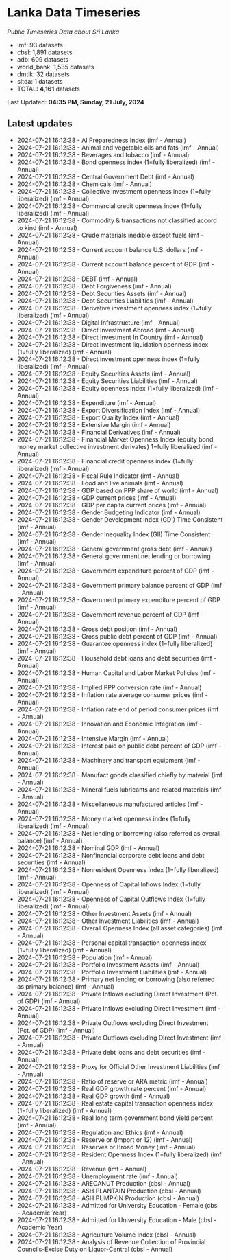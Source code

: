 # Lanka Data Timeseries
*Public Timeseries Data about Sri Lanka*

* imf: 93 datasets
* cbsl: 1,891 datasets
* adb: 609 datasets
* world_bank: 1,535 datasets
* dmtlk: 32 datasets
* sltda: 1 datasets
* TOTAL: **4,161** datasets

Last Updated: **04:35 PM, Sunday, 21 July, 2024**

## Latest updates

* 2024-07-21 16:12:38 - AI Preparedness Index (imf - Annual)
* 2024-07-21 16:12:38 - Animal and vegetable oils and fats (imf - Annual)
* 2024-07-21 16:12:38 - Beverages and tobacco (imf - Annual)
* 2024-07-21 16:12:38 - Bond openness index (1=fully liberalized) (imf - Annual)
* 2024-07-21 16:12:38 - Central Government Debt (imf - Annual)
* 2024-07-21 16:12:38 - Chemicals (imf - Annual)
* 2024-07-21 16:12:38 - Collective investment openness index (1=fully liberalized) (imf - Annual)
* 2024-07-21 16:12:38 - Commercial credit openness index (1=fully liberalized) (imf - Annual)
* 2024-07-21 16:12:38 - Commodity & transactions not classified accord to kind (imf - Annual)
* 2024-07-21 16:12:38 - Crude materials inedible except fuels (imf - Annual)
* 2024-07-21 16:12:38 - Current account balance U.S. dollars (imf - Annual)
* 2024-07-21 16:12:38 - Current account balance percent of GDP (imf - Annual)
* 2024-07-21 16:12:38 - DEBT (imf - Annual)
* 2024-07-21 16:12:38 - Debt Forgiveness (imf - Annual)
* 2024-07-21 16:12:38 - Debt Securities Assets (imf - Annual)
* 2024-07-21 16:12:38 - Debt Securities Liabilities (imf - Annual)
* 2024-07-21 16:12:38 - Derivative investment openness index (1=fully liberalized) (imf - Annual)
* 2024-07-21 16:12:38 - Digital Infrastructure (imf - Annual)
* 2024-07-21 16:12:38 - Direct Investment Abroad (imf - Annual)
* 2024-07-21 16:12:38 - Direct Investment In Country (imf - Annual)
* 2024-07-21 16:12:38 - Direct investment liquidation openness index (1=fully liberalized) (imf - Annual)
* 2024-07-21 16:12:38 - Direct investment openness index (1=fully liberalized) (imf - Annual)
* 2024-07-21 16:12:38 - Equity Securities Assets (imf - Annual)
* 2024-07-21 16:12:38 - Equity Securities Liabilities (imf - Annual)
* 2024-07-21 16:12:38 - Equity openness index (1=fully liberalized) (imf - Annual)
* 2024-07-21 16:12:38 - Expenditure (imf - Annual)
* 2024-07-21 16:12:38 - Export Diversification Index (imf - Annual)
* 2024-07-21 16:12:38 - Export Quality Index (imf - Annual)
* 2024-07-21 16:12:38 - Extensive Margin (imf - Annual)
* 2024-07-21 16:12:38 - Financial Derivatives (imf - Annual)
* 2024-07-21 16:12:38 - Financial Market Openness Index (equity bond money market collective investment derivates) 1=fully liberalized (imf - Annual)
* 2024-07-21 16:12:38 - Financial credit openness index (1=fully liberalized) (imf - Annual)
* 2024-07-21 16:12:38 - Fiscal Rule Indicator (imf - Annual)
* 2024-07-21 16:12:38 - Food and live animals (imf - Annual)
* 2024-07-21 16:12:38 - GDP based on PPP share of world (imf - Annual)
* 2024-07-21 16:12:38 - GDP current prices (imf - Annual)
* 2024-07-21 16:12:38 - GDP per capita current prices (imf - Annual)
* 2024-07-21 16:12:38 - Gender Budgeting Indicator (imf - Annual)
* 2024-07-21 16:12:38 - Gender Development Index (GDI) Time Consistent (imf - Annual)
* 2024-07-21 16:12:38 - Gender Inequality Index (GII) Time Consistent (imf - Annual)
* 2024-07-21 16:12:38 - General government gross debt (imf - Annual)
* 2024-07-21 16:12:38 - General government net lending or borrowing (imf - Annual)
* 2024-07-21 16:12:38 - Government expenditure percent of GDP (imf - Annual)
* 2024-07-21 16:12:38 - Government primary balance percent of GDP (imf - Annual)
* 2024-07-21 16:12:38 - Government primary expenditure percent of GDP (imf - Annual)
* 2024-07-21 16:12:38 - Government revenue percent of GDP (imf - Annual)
* 2024-07-21 16:12:38 - Gross debt position (imf - Annual)
* 2024-07-21 16:12:38 - Gross public debt percent of GDP (imf - Annual)
* 2024-07-21 16:12:38 - Guarantee openness index (1=fully liberalized) (imf - Annual)
* 2024-07-21 16:12:38 - Household debt loans and debt securities (imf - Annual)
* 2024-07-21 16:12:38 - Human Capital and Labor Market Policies (imf - Annual)
* 2024-07-21 16:12:38 - Implied PPP conversion rate (imf - Annual)
* 2024-07-21 16:12:38 - Inflation rate average consumer prices (imf - Annual)
* 2024-07-21 16:12:38 - Inflation rate end of period consumer prices (imf - Annual)
* 2024-07-21 16:12:38 - Innovation and Economic Integration (imf - Annual)
* 2024-07-21 16:12:38 - Intensive Margin (imf - Annual)
* 2024-07-21 16:12:38 - Interest paid on public debt percent of GDP (imf - Annual)
* 2024-07-21 16:12:38 - Machinery and transport equipment (imf - Annual)
* 2024-07-21 16:12:38 - Manufact goods classified chiefly by material (imf - Annual)
* 2024-07-21 16:12:38 - Mineral fuels lubricants and related materials (imf - Annual)
* 2024-07-21 16:12:38 - Miscellaneous manufactured articles (imf - Annual)
* 2024-07-21 16:12:38 - Money market openness index (1=fully liberalized) (imf - Annual)
* 2024-07-21 16:12:38 - Net lending or borrowing (also referred as overall balance) (imf - Annual)
* 2024-07-21 16:12:38 - Nominal GDP (imf - Annual)
* 2024-07-21 16:12:38 - Nonfinancial corporate debt loans and debt securities (imf - Annual)
* 2024-07-21 16:12:38 - Nonresident Openness Index (1=fully liberalized) (imf - Annual)
* 2024-07-21 16:12:38 - Openness of Capital Inflows Index (1=fully liberalized) (imf - Annual)
* 2024-07-21 16:12:38 - Openness of Capital Outflows Index (1=fully liberalized) (imf - Annual)
* 2024-07-21 16:12:38 - Other Investment Assets (imf - Annual)
* 2024-07-21 16:12:38 - Other Investment Liabilities (imf - Annual)
* 2024-07-21 16:12:38 - Overall Openness Index (all asset categories) (imf - Annual)
* 2024-07-21 16:12:38 - Personal capital transaction openness index (1=fully liberalized) (imf - Annual)
* 2024-07-21 16:12:38 - Population (imf - Annual)
* 2024-07-21 16:12:38 - Portfolio Investment Assets (imf - Annual)
* 2024-07-21 16:12:38 - Portfolio Investment Liabilities (imf - Annual)
* 2024-07-21 16:12:38 - Primary net lending or borrowing (also referred as primary balance) (imf - Annual)
* 2024-07-21 16:12:38 - Private Inflows excluding Direct Investment (Pct. of GDP) (imf - Annual)
* 2024-07-21 16:12:38 - Private Inflows excluding Direct Investment (imf - Annual)
* 2024-07-21 16:12:38 - Private Outflows excluding Direct Investment (Pct. of GDP) (imf - Annual)
* 2024-07-21 16:12:38 - Private Outflows excluding Direct Investment (imf - Annual)
* 2024-07-21 16:12:38 - Private debt loans and debt securities (imf - Annual)
* 2024-07-21 16:12:38 - Proxy for Official Other Investment Liabilities (imf - Annual)
* 2024-07-21 16:12:38 - Ratio of reserve or ARA metric (imf - Annual)
* 2024-07-21 16:12:38 - Real GDP growth rate percent (imf - Annual)
* 2024-07-21 16:12:38 - Real GDP growth (imf - Annual)
* 2024-07-21 16:12:38 - Real estate capital transaction openness index (1=fully liberalized) (imf - Annual)
* 2024-07-21 16:12:38 - Real long term government bond yield percent (imf - Annual)
* 2024-07-21 16:12:38 - Regulation and Ethics (imf - Annual)
* 2024-07-21 16:12:38 - Reserve or (Import or 12) (imf - Annual)
* 2024-07-21 16:12:38 - Reserves or Broad Money (imf - Annual)
* 2024-07-21 16:12:38 - Resident Openness Index (1=fully liberalized) (imf - Annual)
* 2024-07-21 16:12:38 - Revenue (imf - Annual)
* 2024-07-21 16:12:38 - Unemployment rate (imf - Annual)
* 2024-07-21 16:12:38 - ARECANUT Production (cbsl - Annual)
* 2024-07-21 16:12:38 - ASH PLANTAIN Production (cbsl - Annual)
* 2024-07-21 16:12:38 - ASH PUMPKIN Production (cbsl - Annual)
* 2024-07-21 16:12:38 - Admitted for University Education - Female (cbsl - Academic Year)
* 2024-07-21 16:12:38 - Admitted for University Education - Male (cbsl - Academic Year)
* 2024-07-21 16:12:38 - Agriculture Volume Index (cbsl - Annual)
* 2024-07-21 16:12:38 - Analysis of Revenue Collection of Provincial Councils-Excise Duty on Liquor-Central (cbsl - Annual)